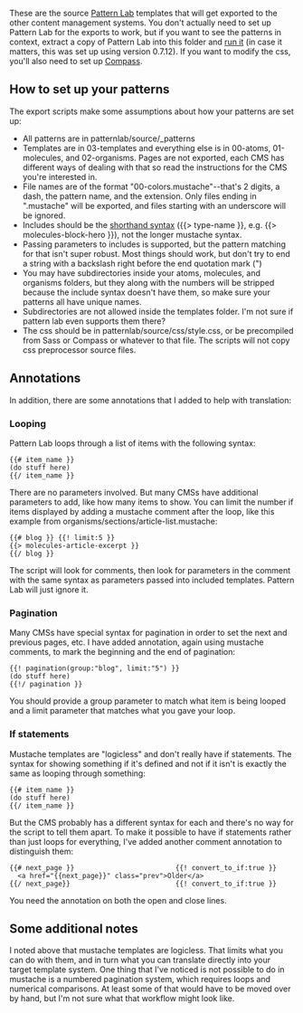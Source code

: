 These are the source [Pattern Lab](http://patternlab.io/) templates that will get exported to the other content management systems. You don't actually need to set up Pattern Lab for the exports to work, but if you want to see the patterns in context, extract a copy of Pattern Lab into this folder and [run it](http://patternlab.io/docs/command-line.html) (in case it matters, this was set up using version 0.7.12). If you want to modify the css, you'll also need to set up [Compass](http://patternlab.io/docs/advanced-integration-with-compass.html).

## How to set up your patterns

The export scripts make some assumptions about how your patterns are set up:

- All patterns are in patternlab/source/_patterns
- Templates are in 03-templates and everything else is in 00-atoms, 01-molecules, and 02-organisms. Pages are not exported, each CMS has different ways of dealing with that so read the instructions for the CMS you're interested in.
- File names are of the format "00-colors.mustache"--that's 2 digits, a dash, the pattern name, and the extension. Only files ending in ".mustache" will be exported, and files starting with an underscore will be ignored.
- Includes should be the [shorthand syntax](http://patternlab.io/docs/pattern-including.html) ({{> type-name }}, e.g. {{> molecules-block-hero }}), not the longer mustache syntax.
- Passing parameters to includes is supported, but the pattern matching for that isn't super robust. Most things should work, but don't try to end a string with a backslash right before the end quotation mark (\")
- You may have subdirectories inside your atoms, molecules, and organisms folders, but they along with the numbers will be stripped because the include syntax doesn't have them, so make sure your patterns all have unique names.
- Subdirectories are not allowed inside the templates folder. I'm not sure if pattern lab even supports them there?
- The css should be in patternlab/source/css/style.css, or be precompiled from Sass or Compass or whatever to that file. The scripts will not copy css preprocessor source files.

## Annotations

In addition, there are some annotations that I added to help with translation:

### Looping

Pattern Lab loops through a list of items with the following syntax:
  
```
{{# item_name }}
(do stuff here)
{{/ item_name }}
```

There are no parameters involved. But many CMSs have additional parameters to add, like how many items to show. You can limit the number if items displayed by adding a mustache comment after the loop, like this example from organisms/sections/article-list.mustache:

```
{{# blog }} {{! limit:5 }}
{{> molecules-article-excerpt }}
{{/ blog }}
```

The script will look for comments, then look for parameters in the comment with the same syntax as parameters passed into included templates. Pattern Lab will just ignore it.

### Pagination

Many CMSs have special syntax for pagination in order to set the next and previous pages, etc. I have added annotation, again using mustache comments, to mark the beginning and the end of pagination:

```
{{! pagination(group:"blog", limit:"5") }}
(do stuff here)
{{!/ pagination }}
```

You should provide a group parameter to match what item is being looped and a limit parameter that matches what you gave your loop.

### If statements

Mustache templates are "logicless" and don't really have if statements. The syntax for showing something if it's defined and not if it isn't is exactly the same as looping through something:
  
```
{{# item_name }}
(do stuff here)
{{/ item_name }}
```

But the CMS probably has a different syntax for each and there's no way for the script to tell them apart. To make it possible to have if statements rather than just loops for everything, I've added another comment annotation to distinguish them:

```
{{# next_page }}                         {{! convert_to_if:true }}
  <a href="{{next_page}}" class="prev">Older</a>
{{/ next_page}}                          {{! convert_to_if:true }}
```

You need the annotation on both the open and close lines.

## Some additional notes

I noted above that mustache templates are logicless. That limits what you can do with them, and in turn what you can translate directly into your target template system. One thing that I've noticed is not possible to do in mustache is a numbered pagination system, which requires loops and numerical comparisons. At least some of that would have to be moved over by hand, but I'm not sure what that workflow might look like.